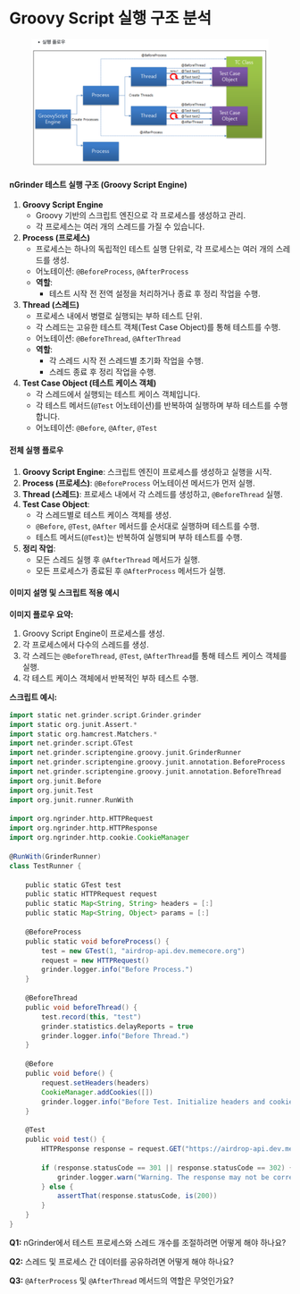 # Groovy Script 실행 구조 분석



<figure><img src="../../../../.gitbook/assets/image (35).png" alt=""><figcaption></figcaption></figure>

#### nGrinder 테스트 실행 구조 (Groovy Script Engine)

1. **Groovy Script Engine**
   * Groovy 기반의 스크립트 엔진으로 각 프로세스를 생성하고 관리.
   * 각 프로세스는 여러 개의 스레드를 가질 수 있습니다.
2. **Process (프로세스)**
   * 프로세스는 하나의 독립적인 테스트 실행 단위로, 각 프로세스는 여러 개의 스레드를 생성.
   * 어노테이션: `@BeforeProcess`, `@AfterProcess`
   * **역할**:
     * 테스트 시작 전 전역 설정을 처리하거나 종료 후 정리 작업을 수행.
3. **Thread (스레드)**
   * 프로세스 내에서 병렬로 실행되는 부하 테스트 단위.
   * 각 스레드는 고유한 테스트 객체(Test Case Object)를 통해 테스트를 수행.
   * 어노테이션: `@BeforeThread`, `@AfterThread`
   * **역할**:
     * 각 스레드 시작 전 스레드별 초기화 작업을 수행.
     * 스레드 종료 후 정리 작업을 수행.
4. **Test Case Object (테스트 케이스 객체)**
   * 각 스레드에서 실행되는 테스트 케이스 객체입니다.
   * 각 테스트 메서드(`@Test` 어노테이션)를 반복하여 실행하며 부하 테스트를 수행합니다.
   * 어노테이션: `@Before`, `@After`, `@Test`

#### 전체 실행 플로우

1. **Groovy Script Engine**: 스크립트 엔진이 프로세스를 생성하고 실행을 시작.
2. **Process (프로세스)**: `@BeforeProcess` 어노테이션 메서드가 먼저 실행.
3. **Thread (스레드)**: 프로세스 내에서 각 스레드를 생성하고, `@BeforeThread` 실행.
4. **Test Case Object**:
   * 각 스레드별로 테스트 케이스 객체를 생성.
   * `@Before`, `@Test`, `@After` 메서드를 순서대로 실행하며 테스트를 수행.
   * 테스트 메서드(`@Test`)는 반복하여 실행되며 부하 테스트를 수행.
5. **정리 작업**:
   * 모든 스레드 실행 후 `@AfterThread` 메서드가 실행.
   * 모든 프로세스가 종료된 후 `@AfterProcess` 메서드가 실행.

#### 이미지 설명 및 스크립트 적용 예시

**이미지 플로우 요약:**

1. Groovy Script Engine이 프로세스를 생성.
2. 각 프로세스에서 다수의 스레드를 생성.
3. 각 스레드는 `@BeforeThread`, `@Test`, `@AfterThread`를 통해 테스트 케이스 객체를 실행.
4. 각 테스트 케이스 객체에서 반복적인 부하 테스트 수행.

**스크립트 예시:**

```groovy
import static net.grinder.script.Grinder.grinder
import static org.junit.Assert.*
import static org.hamcrest.Matchers.*
import net.grinder.script.GTest
import net.grinder.scriptengine.groovy.junit.GrinderRunner
import net.grinder.scriptengine.groovy.junit.annotation.BeforeProcess
import net.grinder.scriptengine.groovy.junit.annotation.BeforeThread
import org.junit.Before
import org.junit.Test
import org.junit.runner.RunWith

import org.ngrinder.http.HTTPRequest
import org.ngrinder.http.HTTPResponse
import org.ngrinder.http.cookie.CookieManager

@RunWith(GrinderRunner)
class TestRunner {

    public static GTest test
    public static HTTPRequest request
    public static Map<String, String> headers = [:]
    public static Map<String, Object> params = [:]

    @BeforeProcess
    public static void beforeProcess() {
        test = new GTest(1, "airdrop-api.dev.memecore.org")
        request = new HTTPRequest()
        grinder.logger.info("Before Process.")
    }

    @BeforeThread
    public void beforeThread() {
        test.record(this, "test")
        grinder.statistics.delayReports = true
        grinder.logger.info("Before Thread.")
    }

    @Before
    public void before() {
        request.setHeaders(headers)
        CookieManager.addCookies([])
        grinder.logger.info("Before Test. Initialize headers and cookies.")
    }

    @Test
    public void test() {
        HTTPResponse response = request.GET("https://airdrop-api.dev.memecore.org", params)

        if (response.statusCode == 301 || response.statusCode == 302) {
            grinder.logger.warn("Warning. The response may not be correct. The response code was {}.", response.statusCode)
        } else {
            assertThat(response.statusCode, is(200))
        }
    }
}
```

**Q1:** nGrinder에서 테스트 프로세스와 스레드 개수를 조절하려면 어떻게 해야 하나요?

**Q2:** 스레드 및 프로세스 간 데이터를 공유하려면 어떻게 해야 하나요?

**Q3:** `@AfterProcess` 및 `@AfterThread` 메서드의 역할은 무엇인가요?
